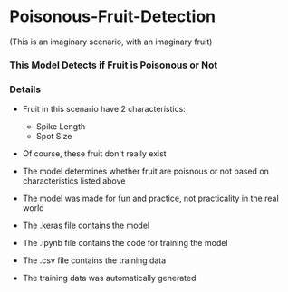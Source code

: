# Poisonous-Fruit-Detection
(This is an imaginary scenario, with an imaginary fruit)

### This Model Detects if Fruit is Poisonous or Not

### Details
- Fruit in this scenario have 2 characteristics:
    - Spike Length
    - Spot Size
- Of course, these fruit don't really exist

- The model determines whether fruit are poisnous or not based on characteristics listed above
- The model was made for fun and practice, not practicality in the real world


- The .keras file contains the model
- The .ipynb file contains the code for training the model
- The .csv file contains the training data
- The training data was automatically generated
